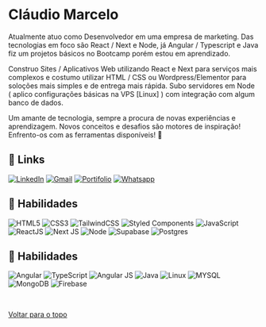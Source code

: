 <a id="Inicio"></a>
# Cláudio Marcelo 

Atualmente atuo como Desenvolvedor em uma empresa de marketing. Das tecnologias em foco são React / Next e Node, já Angular / Typescript e Java fiz um projetos básicos no Bootcamp porém estou em aprendizado.

Construo Sites / Aplicativos Web utilizando React e Next para serviços mais complexos e costumo utilizar HTML / CSS ou Wordpress/Elementor para soloções mais simples e de entrega mais rápida. Subo servidores em Node ( aplico configurações básicas na VPS [Linux] ) com integração com algum banco de dados.

Um amante de tecnologia, sempre a procura de novas experiências e aprendizagem. Novos conceitos e desafios são motores de inspiração! Enfrento-os com as ferramentas disponíveis! 🚀


## :link: Links

[![LinkedIn](https://img.shields.io/badge/LinkedIn-0077B5?style=for-the-badge&logo=linkedin&logoColor=white)](https://www.linkedin.com/in/claudio-marcelo-687045205/)
[![Gmail](https://img.shields.io/badge/Gmail-D14836?style=for-the-badge&logo=gmail&logoColor=white)](mailto:claudiocld95@gmail.com)
[![Portifolio](https://img.shields.io/badge/Portifolio-20232A?style=for-the-badge&Color=61DAFB)](https://port2-claudiomss.vercel.app/)
[![Whatsapp](https://img.shields.io/badge/Whatsapp-5?style=for-the-badge&Color=61DAF)](https://wa.me/5524999580344)


## 🥇 Habilidades

![HTML5](https://img.shields.io/badge/HTML5-E34F26?style=for-the-badge&logo=html5&logoColor=white)
![CSS3](https://img.shields.io/badge/CSS3-1572B6?style=for-the-badge&logo=css3&logoColor=white)
![TailwindCSS](https://img.shields.io/badge/tailwindcss-%2338B2AC.svg?style=for-the-badge&logo=tailwind-css&logoColor=white)
![Styled Components](https://img.shields.io/badge/styled--components-DB7093?style=for-the-badge&logo=styled-components&logoColor=white)
![JavaScript](https://img.shields.io/badge/JavaScript-F7DF1E?style=for-the-badge&logo=javascript&logoColor=black)
![ReactJS](https://img.shields.io/badge/React-20232A?style=for-the-badge&logo=react&logoColor=61DAFB)
![Next JS](https://img.shields.io/badge/Next-black?style=for-the-badge&logo=next.js&logoColor=white)
![Node](https://img.shields.io/badge/Node.js-43853D?style=for-the-badge&logo=node.js&logoColor=white)
![Supabase](https://img.shields.io/badge/Supabase-3ECF8E?style=for-the-badge&logo=supabase&logoColor=white)
![Postgres](https://img.shields.io/badge/postgres-%23316192.svg?style=for-the-badge&logo=postgresql&logoColor=white)

## 🥈 Habilidades

![Angular](https://img.shields.io/badge/angular-%23DD0031.svg?style=for-the-badge&logo=angular&logoColor=white)
![TypeScript](https://img.shields.io/badge/typescript-%23007ACC.svg?style=for-the-badge&logo=typescript&logoColor=white)
![Angular JS](https://img.shields.io/badge/Java-red?style=for-the-badge&logo=java&logoColor=white)
![Java](https://img.shields.io/badge/java-%23ED8B00.svg?style=for-the-badge&logo=openjdk&logoColor=white)
![Linux](https://img.shields.io/badge/Linux-FCC624?style=for-the-badge&logo=linux&logoColor=black)
![MYSQL](https://img.shields.io/badge/MySQL-00000F?style=for-the-badge&logo=mysql&logoColor=white)
![MongoDB](https://img.shields.io/badge/MongoDB-%234ea94b.svg?style=for-the-badge&logo=mongodb&logoColor=white)
![Firebase](https://img.shields.io/badge/firebase-%23039BE5.svg?style=for-the-badge&logo=firebase)




<br>


[Voltar para o topo](#Inicio)
